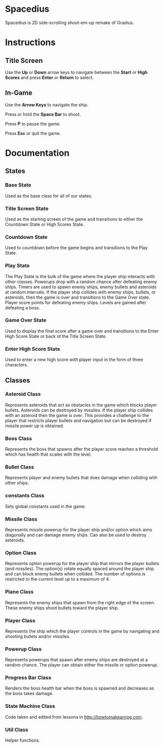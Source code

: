 # Spacedius

Spacedius is 2D side-scrolling shoot-em-up remake of Gradius.

# Instructions

## Title Screen
Use the **Up** or **Down** arrow keys to navigate between the **Start** or **High Scores** and press **Enter** or **Return** to select.

## In-Game
Use the **Arrow Keys** to navigate the ship.

Press or hold the **Space Bar** to shoot.

Press **P** to pause the game.

Press **Esc** or quit the game.

# Documentation
## States 
### Base State
Used as the base class for all of our states.
### Title Screen State
Used as the starting screen of the game and transitions to either the Countdown State or High Scores State.
### Countdown State
Used to countdown before the game begins and transitions to the Play State.
### Play State
The Play State is the bulk of the game where the player ship interacts with other classes.  Powerups drop with a random chance after defeating enemy ships.  Timers are used to spawn enemy ships, enemy bullets and asteroids at random intervals.  If the player ship collides with enemy ships, bullets, or asteroids, then the game is over and transitions to the Game Over state. Player score points for defeating enemy ships.  Levels are gained after defeating a boss.
### Game Over State
Used to display the final score after a game over and transitions to the Enter High Score State or back ot the Title Screen State.
### Enter High Score State
Used to enter a new high score with player input in the form of three characters.
## Classes
### Asteroid Class
Represents asteroids that act as obstacles in the game which blocks player bullets.  Asteroids can be destroyed by missiles.  If the player ship collides with an asteroid then the game is over.  This provides a challenge to the player that restricts player bullets and navigation but can be destroyed if missile power up is obtained.
### Boss Class
Represents the boss that spawns after the player score reaches a threshold which has health that scales with the level.
### Bullet Class
Represents player and enemy bullets that does damage when colliding with other ships.
### constants Class
Sets global constants used in the game.
### Missile Class
Represents missile powerup for the player ship and/or option which aims diagonally and can damage enemy ships.  Can also be used to destroy asteroids.
### Option Class
Represents option powerup for the player ship that mirrors the player bullets (and missiles).  The option(s) rotate equally spaced around the player ship and can block enemy bullets when collided.  The number of options is restricted to the current level up to a maximum of 4.
### Plane Class
Represents the enemy ships that spawn from the right edge of the screen.  These enemy ships shoot bullets toward the player ship.
### Player Class
Represents the ship which the player controls in the game by navigating and shooting bullets and/or missiles.
### Powerup Class
Represents powerups that spawn after enemy ships are destroyed at a random chance.  The player can obtain either the missile or option powerup.
### Progress Bar Class
Renders the boss health bar when the boss is spawned and decreases as the boss takes damage.
### State Machine Class
Code taken and edited from lessons in http://howtomakeanrpg.com.
### Util Class
Helper functions.
